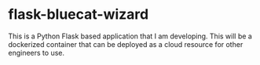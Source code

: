 # flask-bluecat-wizard
This is a Python Flask based application that I am developing. This will be a dockerized container that can be deployed as a cloud resource for other engineers to use.
